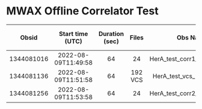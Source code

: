 # MWAX Offline Correlator Test

| Obsid | Start time (UTC) | Duration (sec) | Files | Obs Name | GroupID | ProjectID | RA/Dec | PC RA/Dec | Az/El | LST in deg | Gridpoint |
| :---: | :--------------: | :------------: | :---: | :------: | :-----: | :-------: | :----: | :-------: | :---: | :--------: | :-------: |
| 1344081016 | 2022-08-09T11:49:58 | 64 | 24 | HerA_test_corr1_HerA_Ch121 | 1344081016 | C001 | 252.0 / 1.6 | 252.8 / 5.0 | 0.0 / 61.7 | 252.2 | 45 |
| 1344081136 | 2022-08-09T11:51:58 | 64 | 192 VCS | HerA_test_vcs_HerA_Ch121 | 1344081136 | C001 | 252.5 / 1.6 | 252.8 / 5.0 | 0.0 / 61.7 | 252.7 | 45 |
| 1344081256 | 2022-08-09T11:53:58 | 64 | 24 | HerA_test_corr2_HerA_Ch121 | 1344081256 | C001 | 253.0 / 1.6 | 252.8 / 5.0 | 0.0 / 61.7 | 253.2 | 45 |

